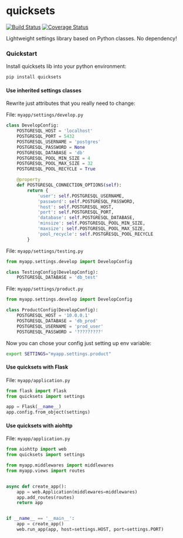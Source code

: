 # quicksets
[![Build Status](https://travis-ci.org/ihor-nahuliak/quicksets.svg?branch=master)](https://travis-ci.org/ihor-nahuliak/quicksets)
[![Coverage Status](https://coveralls.io/repos/github/ihor-nahuliak/quicksets/badge.svg)](https://coveralls.io/github/ihor-nahuliak/quicksets)

Lightweight settings library based on Python classes. No dependency!


### Quickstart

Install quicksets lib into your python environment:

```bash
pip install quicksets
```

#### Use inherited settings classes
Rewrite just attributes that you really need to change:

File: `myapp/settings/develop.py`
```python
class DevelopConfig:
    POSTGRESQL_HOST = 'localhost'
    POSTGRESQL_PORT = 5432
    POSTGRESQL_USERNAME = 'postgres'
    POSTGRESQL_PASSWORD = None
    POSTGRESQL_DATABASE = 'db'
    POSTGRESQL_POOL_MIN_SIZE = 4
    POSTGRESQL_POOL_MAX_SIZE = 32
    POSTGRESQL_POOL_RECYCLE = True

    @property
    def POSTGRESQL_CONNECTION_OPTIONS(self):
        return {
            'user': self.POSTGRESQL_USERNAME,
            'password': self.POSTGRESQL_PASSWORD,
            'host': self.POSTGRESQL_HOST,
            'port': self.POSTGRESQL_PORT,
            'database': self.POSTGRESQL_DATABASE,
            'minsize': self.POSTGRESQL_POOL_MIN_SIZE,
            'maxsize': self.POSTGRESQL_POOL_MAX_SIZE,
            'pool_recycle': self.POSTGRESQL_POOL_RECYCLE
        }
```

File: `myapp/settings/testing.py`
```python
from myapp.settings.develop import DevelopConfig

class TestingConfig(DevelopConfig):
    POSTGRESQL_DATABASE = 'db_test'
```

File: `myapp/settings/product.py`
```python
from myapp.settings.develop import DevelopConfig

class ProductConfig(DevelopConfig):
    POSTGRESQL_HOST = '10.0.0.1'
    POSTGRESQL_DATABASE = 'db_prod'
    POSTGRESQL_USERNAME = 'prod_user'
    POSTGRESQL_PASSWORD = '?????????'
```

Now you can chose your config just setting up env variable:
```bash
export SETTINGS="myapp.settings.product"
```


#### Use quicksets with Flask

File: `myapp/application.py`
```python
from flask import Flask
from quicksets import settings

app = Flask(__name__)
app.config.from_object(settings)
```


#### Use quicksets with aiohttp

File: `myapp/application.py`
```python
from aiohttp import web
from quicksets import settings

from myapp.middlewares import middlewares
from myapp.views import routes


async def create_app():
    app = web.Application(middlewares=middlewares)
    app.add_routes(routes)
    return app


if __name__ == '__main__':
    app = create_app()
    web.run_app(app, host=settings.HOST, port=settings.PORT)
```
